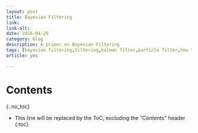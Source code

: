 ```yaml
---
layout: post
title: Bayesian Filtering
link: 
link-alt: 
date: 2016-04-29
category: blog
description: A primer on Bayesian Filtering
tags: [bayesian filtering,filtering,kalman filter,particle filter,how to,tutorial]
article: yes

---
```


# Contents
{:.no_toc}

* This line will be replaced by the ToC, excluding the "Contents" header
{:toc}

